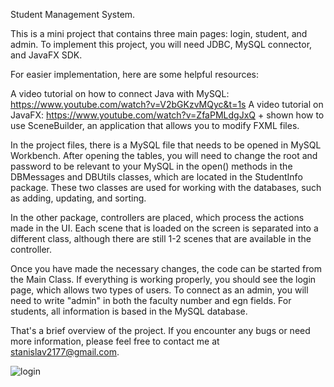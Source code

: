 Student Management System.

This is a mini project that contains three main pages: login, student, and admin. To implement this project, you will need JDBC, MySQL connector, and JavaFX SDK.

For easier implementation, here are some helpful resources:

A video tutorial on how to connect Java with MySQL: https://www.youtube.com/watch?v=V2bGKzvMQyc&t=1s
A video tutorial on JavaFX: https://www.youtube.com/watch?v=ZfaPMLdgJxQ + shown how to use 
SceneBuilder, an application that allows you to modify FXML files.

In the project files, there is a MySQL file that needs to be opened in MySQL Workbench. After opening the tables, you will need to change the root and password to be relevant to your MySQL in the open() methods in the DBMessages and DBUtils classes, which are located in the StudentInfo package. These two classes are used for working with the databases, such as adding, updating, and sorting.

In the other package, controllers are placed, which process the actions made in the UI. Each scene that is loaded on the screen is separated into a different class, although there are still 1-2 scenes that are available in the controller.

Once you have made the necessary changes, the code can be started from the Main Class. If everything is working properly, you should see the login page, which allows two types of users. To connect as an admin, you will need to write "admin" in both the faculty number and egn fields. For students, all information is based in the MySQL database.

That's a brief overview of the project. If you encounter any bugs or need more information, please feel free to contact me at stanislav2177@gmail.com.

![login](https://user-images.githubusercontent.com/91600823/233652542-c4671aa7-ea86-474b-a1e1-ee5b4f617a1d.png)
